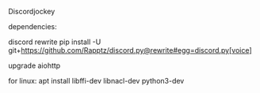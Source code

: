 Discordjockey

dependencies:

discord rewrite
pip install -U git+https://github.com/Rapptz/discord.py@rewrite#egg=discord.py[voice]

upgrade aiohttp

for linux:
apt install libffi-dev libnacl-dev python3-dev